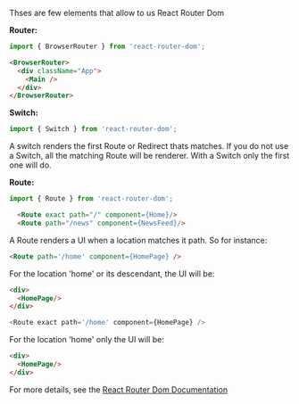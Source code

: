 Thses are few elements that allow to us React Router Dom 

**Router:**
```javascript
import { BrowserRouter } from 'react-router-dom';
```

```HTML
<BrowserRouter>
  <div className="App">
    <Main />
  </div>
</BrowserRouter>
```

**Switch:**
```javascript
import { Switch } from 'react-router-dom';
```
A switch renders the first Route or Redirect thats matches.
If you do not use a Switch, all the matching Route will be renderer. With a Switch only the first one will do.

**Route:**
```javascript
import { Route } from 'react-router-dom';
```
```HTML
  <Route exact path="/" component={Home}/>
  <Route path="/news" component={NewsFeed}/>
```

A Route renders a UI when a location matches it path.
So for instance:
```HTML
<Route path='/home' component={HomePage} />
```
For the location 'home' or its descendant, the UI will be:
```HTML
<div>
  <HomePage/>
</div>
```

```javascript
<Route exact path='/home' component={HomePage} />
```
For the location 'home' only the UI will be:
```HTML
<div>
  <HomePage/>
</div>
```

For more details, see the [React Router Dom Documentation](https://reacttraining.com/react-router/web/guides/philosophy)
